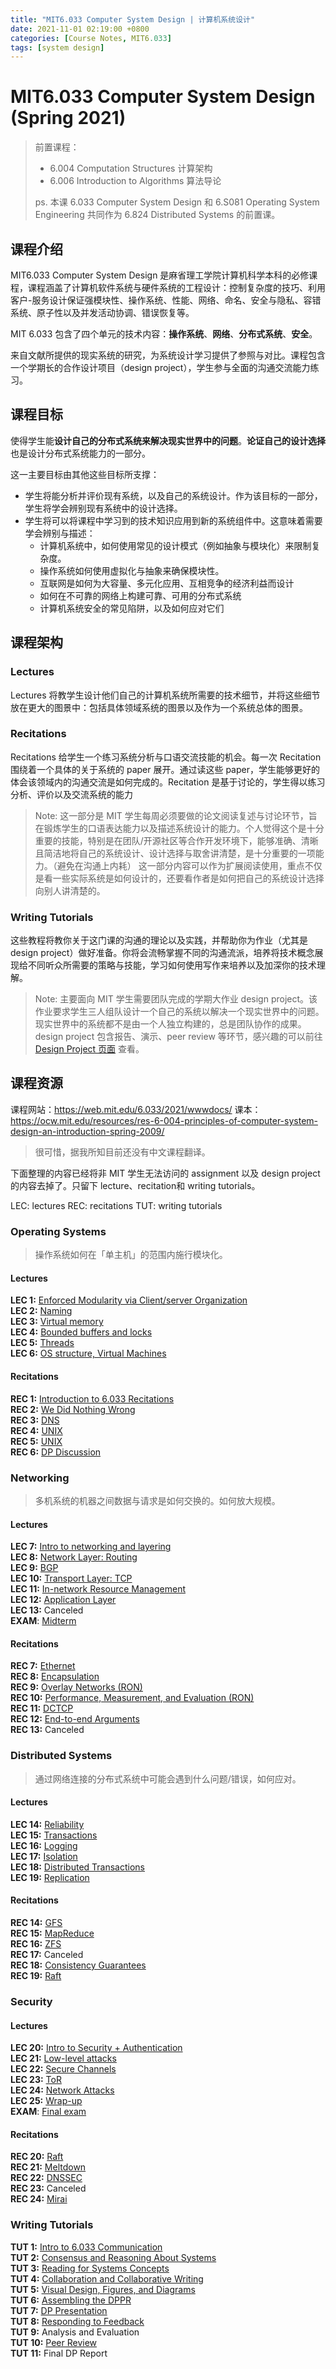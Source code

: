 ```yaml
---
title: "MIT6.033 Computer System Design | 计算机系统设计"
date: 2021-11-01 02:19:00 +0800
categories: [Course Notes, MIT6.033]
tags: [system design]
---
```


# MIT6.033 Computer System Design (Spring 2021)
> 前置课程：
> * 6.004 Computation Structures 计算架构
> * 6.006 Introduction to Algorithms 算法导论
> 
> ps. 本课 6.033 Computer System Design 和 6.S081 Operating System Engineering 共同作为 6.824 Distributed Systems 的前置课。

## 课程介绍
MIT6.033 Computer System Design 是麻省理工学院计算机科学本科的必修课程，课程涵盖了计算机软件系统与硬件系统的工程设计：控制复杂度的技巧、利用客户-服务设计保证强模块性、操作系统、性能、网络、命名、安全与隐私、容错系统、原子性以及并发活动协调、错误恢复等。

MIT 6.033 包含了四个单元的技术内容：**操作系统**、**网络**、**分布式系统**、**安全**。

来自文献所提供的现实系统的研究，为系统设计学习提供了参照与对比。课程包含一个学期长的合作设计项目（design project），学生参与全面的沟通交流能力练习。

## 课程目标

使得学生能**设计自己的分布式系统来解决现实世界中的问题**。**论证自己的设计选择**也是设计分布式系统能力的一部分。

这一主要目标由其他这些目标所支撑：
* 学生将能分析并评价现有系统，以及自己的系统设计。作为该目标的一部分，学生将学会辨别现有系统中的设计选择。
* 学生将可以将课程中学习到的技术知识应用到新的系统组件中。这意味着需要学会辨别与描述：
    * 计算机系统中，如何使用常见的设计模式（例如抽象与模块化）来限制复杂度。
    * 操作系统如何使用虚拟化与抽象来确保模块性。
    * 互联网是如何为大容量、多元化应用、互相竞争的经济利益而设计
    * 如何在不可靠的网络上构建可靠、可用的分布式系统
    * 计算机系统安全的常见陷阱，以及如何应对它们

## 课程架构

### Lectures
Lectures 将教学生设计他们自己的计算机系统所需要的技术细节，并将这些细节放在更大的图景中：包括具体领域系统的图景以及作为一个系统总体的图景。

### Recitations
Recitations 给学生一个练习系统分析与口语交流技能的机会。每一次 Recitation 围绕着一个具体的关于系统的 paper 展开。通过读这些 paper，学生能够更好的体会该领域内的沟通交流是如何完成的。Recitation 是基于讨论的，学生得以练习分析、评价以及交流系统的能力

> Note: 这一部分是 MIT 学生每周必须要做的论文阅读复述与讨论环节，旨在锻炼学生的口语表达能力以及描述系统设计的能力。个人觉得这个是十分重要的技能，特别是在团队/开源社区等合作开发环境下，能够准确、清晰且简洁地将自己的系统设计、设计选择与取舍讲清楚，是十分重要的一项能力。（避免在沟通上内耗）
> 这一部分内容可以作为扩展阅读使用，重点不仅是看一些实际系统是如何设计的，还要看作者是如何把自己的系统设计选择向别人讲清楚的。

### Writing Tutorials
这些教程将教你关于这门课的沟通的理论以及实践，并帮助你为作业（尤其是 design project）做好准备。你将会流畅掌握不同的沟通流派，培养将技术概念展现给不同听众所需要的策略与技能，学习如何使用写作来培养以及加深你的技术理解。

> Note: 主要面向 MIT 学生需要团队完成的学期大作业 design project。该作业要求学生三人组队设计一个自己的系统以解决一个现实世界中的问题。现实世界中的系统都不是由一个人独立构建的，总是团队协作的成果。design project 包含报告、演示、peer review 等环节，感兴趣的可以前往 [Design Project 页面](https://web.mit.edu/6.033/2021/wwwdocs/dp.shtml) 查看。

## 课程资源
课程网站：https://web.mit.edu/6.033/2021/wwwdocs/
课本：https://ocw.mit.edu/resources/res-6-004-principles-of-computer-system-design-an-introduction-spring-2009/

> 很可惜，据我所知目前还没有中文课程翻译。

下面整理的内容已经将非 MIT 学生无法访问的 assignment 以及 design project 的内容去掉了。只留下 lecture、recitation和 writing tutorials。

LEC: lectures
REC: recitations
TUT: writing tutorials

### Operating Systems
> 操作系统如何在「单主机」的范围内施行模块化。

#### Lectures
**LEC 1:** [Enforced Modularity via Client/server Organization](https://web.mit.edu/6.033/2021/wwwdocs/lec/l01.shtml)  
**LEC 2:** [Naming](https://web.mit.edu/6.033/2021/wwwdocs/lec/l02.shtml)  
**LEC 3:** [Virtual memory](https://web.mit.edu/6.033/2021/wwwdocs/lec/l03.shtml)  
**LEC 4:** [Bounded buffers and locks](https://web.mit.edu/6.033/2021/wwwdocs/lec/l04.shtml)  
**LEC 5:** [Threads](https://web.mit.edu/6.033/2021/wwwdocs/lec/l05.shtml)  
**LEC 6:** [OS structure, Virtual Machines](https://web.mit.edu/6.033/2021/wwwdocs/lec/l06.shtml) 

#### Recitations
**REC 1:** [Introduction to 6.033 Recitations](https://web.mit.edu/6.033/2021/wwwdocs/recitations/01-intro.shtml)  
**REC 2:** [We Did Nothing Wrong](https://web.mit.edu/6.033/2021/wwwdocs/recitations/02-wrong.shtml)  
**REC 3:** [DNS](https://web.mit.edu/6.033/2021/wwwdocs/recitations/03-dns.shtml)  
**REC 4:** [UNIX](https://web.mit.edu/6.033/2021/wwwdocs/recitations/04-unix.shtml)  
**REC 5:** [UNIX](https://web.mit.edu/6.033/2021/wwwdocs/recitations/05-unix.shtml)  
**REC 6:** [DP Discussion](https://web.mit.edu/6.033/2021/wwwdocs/recitations/06-dp.shtml)  

### Networking
> 多机系统的机器之间数据与请求是如何交换的。如何放大规模。

#### Lectures
**LEC 7:** [Intro to networking and layering](https://web.mit.edu/6.033/2021/wwwdocs/lec/l07.shtml)    
**LEC 8:** [Network Layer: Routing](https://web.mit.edu/6.033/2021/wwwdocs/lec/l08.shtml)  
**LEC 9:** [BGP](https://web.mit.edu/6.033/2021/wwwdocs/lec/l09.shtml)  
**LEC 10:** [Transport Layer: TCP](https://web.mit.edu/6.033/2021/wwwdocs/lec/l10.shtml)  
**LEC 11:** [In-network Resource Management](https://web.mit.edu/6.033/2021/wwwdocs/lec/l11.shtml)  
**LEC 12:** [Application Layer](https://web.mit.edu/6.033/2021/wwwdocs/lec/l12.shtml)  
**LEC 13:** Canceled  
**EXAM**: [Midterm](https://web.mit.edu/6.033/2021/wwwdocs/assignments/exam-1.shtml)

#### Recitations
**REC 7:** [Ethernet](https://web.mit.edu/6.033/2021/wwwdocs/recitations/07-ethernet.shtml)  
**REC 8:** [Encapsulation](https://web.mit.edu/6.033/2021/wwwdocs/recitations/08-encapsulation.shtml)  
**REC 9:** [Overlay Networks (RON)](https://web.mit.edu/6.033/2021/wwwdocs/recitations/09-ron.shtml)  
**REC 10:** [Performance, Measurement, and Evaluation (RON)](https://web.mit.edu/6.033/2021/wwwdocs/recitations/10-ron.shtml)  
**REC 11:** [DCTCP](https://web.mit.edu/6.033/2021/wwwdocs/recitations/11-dctcp.shtml)  
**REC 12:** [End-to-end Arguments](https://web.mit.edu/6.033/2021/wwwdocs/recitations/12-e2e.shtml)  
**REC 13:** Canceled  


### Distributed Systems
> 通过网络连接的分布式系统中可能会遇到什么问题/错误，如何应对。

#### Lectures
**LEC 14:** [Reliability](https://web.mit.edu/6.033/2021/wwwdocs/lec/l14.shtml)  
**LEC 15:** [Transactions](https://web.mit.edu/6.033/2021/wwwdocs/lec/l15.shtml)  
**LEC 16:** [Logging](https://web.mit.edu/6.033/2021/wwwdocs/lec/l16.shtml)  
**LEC 17:** [Isolation](https://web.mit.edu/6.033/2021/wwwdocs/lec/l17.shtml)  
**LEC 18:** [Distributed Transactions](https://web.mit.edu/6.033/2021/wwwdocs/lec/l18.shtml)  
**LEC 19:** [Replication](https://web.mit.edu/6.033/2021/wwwdocs/lec/l19.shtml)  

#### Recitations
**REC 14:** [GFS](https://web.mit.edu/6.033/2021/wwwdocs/recitations/14-gfs.shtml)  
**REC 15:** [MapReduce](https://web.mit.edu/6.033/2021/wwwdocs/recitations/15-mapreduce.shtml)  
**REC 16:** [ZFS](https://web.mit.edu/6.033/2021/wwwdocs/recitations/16-zfs.shtml)  
**REC 17:** Canceled  
**REC 18:** [Consistency Guarantees](https://web.mit.edu/6.033/2021/wwwdocs/recitations/18-baseball.shtml)  
**REC 19:** [Raft](https://web.mit.edu/6.033/2021/wwwdocs/recitations/19-raft.shtml)  

### Security
#### Lectures
**LEC 20:** [Intro to Security + Authentication](https://web.mit.edu/6.033/2021/wwwdocs/lec/l20.shtml)  
**LEC 21:** [Low-level attacks](https://web.mit.edu/6.033/2021/wwwdocs/lec/l21.shtml)  
**LEC 22:** [Secure Channels](https://web.mit.edu/6.033/2021/wwwdocs/lec/l22.shtml)  
**LEC 23:** [ToR](https://web.mit.edu/6.033/2021/wwwdocs/lec/l23.shtml)  
**LEC 24:** [Network Attacks](https://web.mit.edu/6.033/2021/wwwdocs/lec/l24.shtml)  
**LEC 25:** [Wrap-up](https://web.mit.edu/6.033/2021/wwwdocs/lec/l25.shtml)  
**EXAM**: [Final exam](https://web.mit.edu/6.033/2021/wwwdocs/assignments/exam-2.shtml)

#### Recitations
**REC 20:** [Raft](https://web.mit.edu/6.033/2021/wwwdocs/recitations/20-raft.shtml)  
**REC 21:** [Meltdown](https://web.mit.edu/6.033/2021/wwwdocs/recitations/21-meltdown.shtml)  
**REC 22:** [DNSSEC](https://web.mit.edu/6.033/2021/wwwdocs/recitations/22-dnssec.shtml)  
**REC 23:** Canceled  
**REC 24:** [Mirai](https://web.mit.edu/6.033/2021/wwwdocs/recitations/24-mirai.shtml)  


### Writing Tutorials
**TUT 1:** [Intro to 6.033 Communication](https://web.mit.edu/6.033/2021/wwwdocs/tutorials/01-intro.shtml)  
**TUT 2:** [Consensus and Reasoning About Systems](https://web.mit.edu/6.033/2021/wwwdocs/tutorials/02-consensus.shtml)  
**TUT 3:** [Reading for Systems Concepts](https://web.mit.edu/6.033/2021/wwwdocs/tutorials/03-systems.shtml)  
**TUT 4:** [Collaboration and Collaborative Writing](https://web.mit.edu/6.033/2021/wwwdocs/tutorials/04-collaboration.shtml)  
**TUT 5:** [Visual Design, Figures, and Diagrams](https://web.mit.edu/6.033/2021/wwwdocs/tutorials/05-design.shtml)  
**TUT 6:** [Assembling the DPPR](https://web.mit.edu/6.033/2021/wwwdocs/tutorials/06-dppr.shtml)  
**TUT 7:** [DP Presentation](https://web.mit.edu/6.033/2021/wwwdocs/tutorials/07-presentation.shtml)  
**TUT 8:** [Responding to Feedback](https://web.mit.edu/6.033/2021/wwwdocs/tutorials/08-feedback.shtml)   
**TUT 9:** Analysis and Evaluation  
**TUT 10:** [Peer Review](https://web.mit.edu/6.033/2021/wwwdocs/tutorials/10-peerreview.shtml)  
**TUT 11:** Final DP Report  

